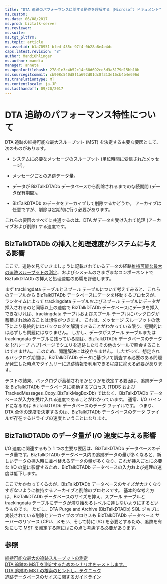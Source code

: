 ```yaml
---
title: "DTA 追跡のパフォーマンスに関する動作を理解する |Microsoft ドキュメント"
ms.custom: 
ms.date: 06/08/2017
ms.prod: biztalk-server
ms.reviewer: 
ms.suite: 
ms.tgt_pltfrm: 
ms.topic: article
ms.assetid: b1a70951-bfed-435c-97f4-0b28a8e4e4dc
caps.latest.revision: "8"
author: MandiOhlinger
ms.author: mandia
manager: anneta
ms.openlocfilehash: 278d1e3c4b52c14c68d692ce3d3a3179d15bb10b
ms.sourcegitcommit: cb908c540d8f1a692d01dc8f313e16cb4b4e696d
ms.translationtype: MT
ms.contentlocale: ja-JP
ms.lasthandoff: 09/20/2017
---
```

# <a name="understanding-dta-tracking-performance-behavior"></a>DTA 追跡のパフォーマンス特性について
DTA 追跡の維持可能な最大スループット (MST) を決定する主要な要因として、次のものがあります。  
  
-   システムに必要なメッセージのスループット (単位時間に受信されたメッセージ)。  
  
-   メッセージごとの追跡データ量。  
  
-   データが BizTalkDTADb データベースから削除されるまでの存続期間 (データ保有期間)。  
  
-   BizTalkDTADb のデータをアーカイブして削除するかどうか。 アーカイブは任意ですが、削除は定期的に行う必要があります。  
  
 これらの要因のすべてに共通するのは、DTA がデータを受け入れて処理 (アーカイブおよび削除) する速度です。  
  
## <a name="how-the-biztalkdtadb-insert-and-processing-speed-affects-your-system"></a>BizTalkDTADb の挿入と処理速度がシステムに与える影響  
 ここで、追跡を見ていきましょうに記載されているデータの経路[維持可能な最大の追跡スループットの測定](../core/measuring-maximum-sustainable-tracking-throughput.md)、およびシステムのさまざまなコンポーネントで BizTalkDTADb の挿入と処理速度の影響を評価します。  
  
 まず trackingdata テーブルとスプール テーブルについて考えてみると、これらのテーブルから BizTalkDTADb データベースにデータを移動するプロセスが、ランタイムによって trackingdata テーブルおよびスプール テーブルにデータが挿入されるのと同等以上の速度で BizTalkDTADb データベースにデータを挿入できなければ、trackingdata テーブルおよびスプール テーブルにバックログが蓄積され始めることは想像がつきます。 これは、メッセージ スループットの低下により最終的にはバックログを解消できることがわかっている限り、短期的には必ずしも問題にはなりません。 しかし、データがスプール テーブルまたは trackingdata テーブルに残っている間は、BizTalkDTADb データベースのデータを [グループ ハブ] ページでクエリを追跡したりその他のツールで照会することはできません。  このため、問題解決には役立ちません。 したがって、想定されるバックログ期間は、BizTalkDTADb データに基づいて調査する必要のある問題が発生した時点でタイムリーに追跡情報を利用できる程度に抑える必要があります。  
  
 テストの結果、バックログが蓄積されるかどうかを決定する要因は、追跡データを BizTalkDTADb データベースに移動するプロセス (TDDS および TrackedMessages_Copy_BizTalkMsgBoxDb) ではなく、BizTalkDTADb データベースが入力を受け入れる速度であることがわかっています。 通常、I/O バインドになるのは BizTalkDTADb データベースのデータ ファイルです。 つまり、DTA 全体の速度を決定するのは、BizTalkDTADb データベースのデータ ファイルが存在するドライブの速度ということになります。  
  
## <a name="how-the-amount-of-data-in-biztalkdtadb-affects-io-speed"></a>BizTalkDTADb のデータ量が I/O 速度に与える影響  
 I/O 速度に関連するもう 1 つの主要な要因は、BizTalkDTADb データベースのデータ量です。BizTalkDTADb データベース内の追跡データの量が多くなると、新しいデータの挿入時に並べ替えるデータの量が多くなり、これが挿入ごとに必要な I/O の量に影響するため、BizTalkDTADb データベースの入力および処理の速度は低下します。  
  
 ここでかかわってくるのが、BizTalkDTADb データベースのサイズが大きくなりすぎないように維持するアーカイブと削除のプロセスです。 基本的な考え方は、BizTalkDTADb データベースのサイズを抑え、スプール テーブルと trackingdata テーブルにデータが滞り始めるレベルに達しないようにするというものです。 ただし、DTA Purge and Archive (BizTalkDTADb) SQL ジョブに実装されている削除とアーカイブのプロセスも BizTalkDTADb データベース サーバーのリソース (CPU、メモリ、そして特に I/O) を必要とするため、追跡を有効にして MST を測定する際にはこの点も考慮する必要があります。  
  
## <a name="see-also"></a>参照  
 [維持可能な最大の追跡スループットの測定](../core/measuring-maximum-sustainable-tracking-throughput.md)   
 [DTA 追跡の MST を測定するためのシナリオをテストします。](../core/test-scenarios-for-measuring-mst-of-dta-tracking.md)   
 [DTA 追跡の MST の検索のヒントし、テクニック](../core/tips-and-tricks-for-finding-mst-of-dta-tracking.md)   
 [追跡データベースのサイズに関するガイドライン](../core/tracking-database-sizing-guidelines.md)